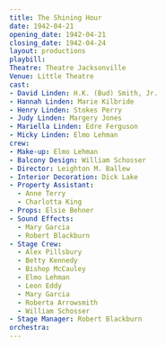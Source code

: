 ```yaml
---
title: The Shining Hour
date: 1942-04-21
opening_date: 1942-04-21
closing_date: 1942-04-24
layout: productions
playbill:
Theatre: Theatre Jacksonville
Venue: Little Theatre
cast:
- David Linden: H.K. (Bud) Smith, Jr.
- Hannah Linden: Marie Kilbride
- Henry Linden: Stokes Perry
- Judy Linden: Margery Jones
- Mariella Linden: Edre Ferguson
- Micky Linden: Elmo Lehman
crew:
- Make-up: Elmo Lehman
- Balcony Design: William Schosser
- Director: Leighton M. Ballew
- Interior Decoration: Dick Lake
- Property Assistant:
  - Anne Terry
  - Charlotta King
- Props: Elsie Behner
- Sound Effects:
  - Mary Garcia
  - Robert Blackburn
- Stage Crew:
  - Alex Pillsbury
  - Betty Kennedy
  - Bishop McCauley
  - Elmo Lehman
  - Leon Eddy
  - Mary Garcia
  - Roberta Arrowsmith
  - William Schosser
- Stage Manager: Robert Blackburn
orchestra:
---
```


